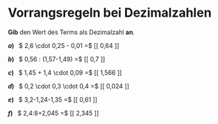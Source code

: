 <!--
version:  0.0.1

language: de

@style
main > *:not(:last-child) {
  margin-bottom: 3rem;
}

input {
    text-align: center;
}

.flex-container {
    display: flex;
    flex-wrap: wrap;
    align-items: stretch;
    gap: 20px;
}

.flex-child {
    flex: 1;
    min-width: 350px;
    margin-right: 20px;
}

@media (max-width: 400px) {
    .flex-child {
        flex: 100%;
        margin-right: 0;
    }
}
@end

formula: \carry   \textcolor{red}{\scriptsize #1}
formula: \digit   \rlap{\carry{#1}}\phantom{#2}#2
formula: \permil  \text{‰}

import: https://raw.githubusercontent.com/LiaTemplates/Tikz-Jax/main/README.md

script: https://cdn.jsdelivr.net/gh/LiaTemplates/Tikz-Jax@main/dist/index.js


tags: Dezimalzahlen, Vorrangsregeln, leicht, niedrig, Angeben

comment: Rechne mit Dezimalzahlen im Kopf. Achte auf die Vorrangsregeln.

author: Martin Lommatzsch

-->




# Vorrangsregeln bei Dezimalzahlen

**Gib** den Wert des Terms als Dezimalzahl **an**.

<section class="flex-container">

<div class="flex-child">

__$a)\;\;$__ $ 2,6 \cdot 0,25 - 0,01 =$ [[  0,64  ]]

</div> 
<div class="flex-child">

__$b)\;\;$__ $ 0,56 : (1,57-1,49) =$ [[  0,7  ]]

</div> 
<div class="flex-child">

__$c)\;\;$__ $ 1,45 + 1,4 \cdot 0,09 =$ [[  1,566  ]]

</div> 
<div class="flex-child">

__$d)\;\;$__ $ 0,2 \cdot 0,3 \cdot 0,4 =$ [[  0,024  ]]

</div> 
<div class="flex-child">

__$e)\;\;$__ $ 3,2-1,24-1,35 =$ [[  0,61  ]]

</div> 
<div class="flex-child">

__$f)\;\;$__ $ 2,4:8+2,045 =$ [[  2,345  ]]

</div> 
</section>





